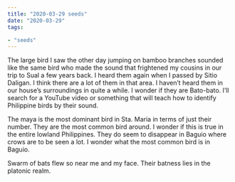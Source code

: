 ```yaml
---
title: "2020-03-29 seeds"
date: "2020-03-29"
tags:

- "seeds"
---
```


The large bird I saw the other day jumping on bamboo branches sounded like the same bird who made the sound that frightened my cousins in our trip to Sual a few years back. I heard them again when I passed by Sitio Daligan. I think there are a lot of them in that area. I haven’t heard them in our house’s surroundings in quite a while. I wonder if they are Bato-bato. I’ll search for a YouTube video or something that will teach how to identify Philippine birds by their sound.

The maya is the most dominant bird in Sta. Maria in terms of just their number. They are the most common bird around. I wonder if this is true in the entire lowland Philippines. They do seem to disappear in Baguio where crows are to be seen a lot. I wonder what the most common bird is in Baguio.

Swarm of bats flew so near me and my face. Their batness lies in the platonic realm.